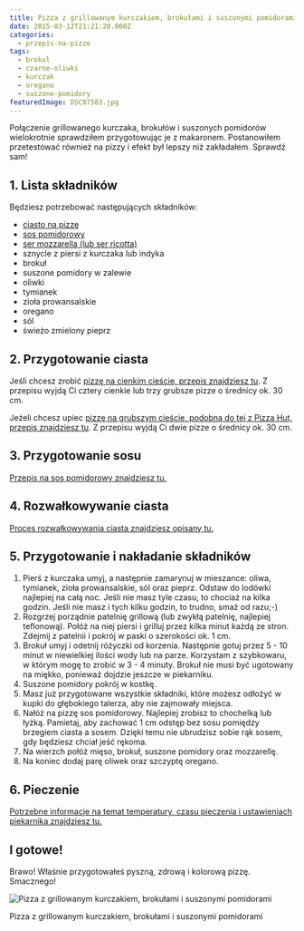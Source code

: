 ```yaml
---
title: Pizza z grillowanym kurczakiem, brokułami i suszonymi pomidorami
date: 2015-03-12T21:21:20.000Z
categories: 
  - przepis-na-pizze
tags: 
  - brokul
  - czarne-oliwki
  - kurczak
  - oregano
  - suszone-pomidory
featuredImage: DSC07583.jpg
---
```


Połączenie grillowanego kurczaka, brokułów i suszonych pomidorów wielokrotnie sprawdziłem przygotowując je z makaronem. Postanowiłem przetestować również na pizzy i efekt był lepszy niż zakładałem. Sprawdź sam!

## 1\. Lista składników

Będziesz potrzebować następujących składników:

- <a title="Przepis na ciasto na pizzę" href="/przepis-na-ciasto-na-pizze/">ciasto na pizzę</a>
- <a title="Sos pomidorowy" href="/sos-pomidorowy/">sos pomidorowy</a>
- <a title="Jaki ser wybrać do pizzy?" href="/jaki-ser-wybrac-do-pizzy/">ser mozzarella (lub ser ricotta)</a>
- sznycle z piersi z kurczaka lub indyka
- brokuł
- suszone pomidory w zalewie
- oliwki
- tymianek
- zioła prowansalskie
- oregano
- sól
- świeżo zmielony pieprz

## 2\. Przygotowanie ciasta

Jeśli chcesz zrobić <a title="Przepis na ciasto na pizzę" href="/przepis-na-ciasto-na-pizze/">pizzę na cienkim cieście, przepis znajdziesz tu</a>. Z przepisu wyjdą Ci cztery cienkie lub trzy grubsze pizze o średnicy ok. 30 cm.

Jeżeli chcesz upiec <a title="Jeszcze lepszy przepis na pizzę jak z Pizza Hut…" href="/jeszcze-lepszy-przepis-na-pizze-jak-z-pizza-hut/">pizzę na grubszym cieście, podobną do tej z Pizza Hut, przepis znajdziesz tu</a>. Z przepisu wyjdą Ci dwie pizze o średnicy ok. 30 cm.

## 3\. Przygotowanie sosu

<a title="Sos pomidorowy" href="/sos-pomidorowy/">Przepis na sos pomidorowy znajdziesz tu.</a>

## 4\. Rozwałkowywanie ciasta

<a title="Jak wałkować ciasto do pizzy?" href="/jak-walkowac-ciasto-pizzy/">Proces rozwałkowywania ciasta znajdziesz opisany tu.</a>

## 5\. Przygotowanie i nakładanie składników

1. Pierś z kurczaka umyj, a następnie zamarynuj w mieszance: oliwa, tymianek, zioła prowansalskie, sól oraz pieprz. Odstaw do lodówki najlepiej na całą noc. Jeśli nie masz tyle czasu, to chociaż na kilka godzin. Jeśli nie masz i tych kilku godzin, to trudno, smaż od razu;-)
2. Rozgrzej porządnie patelnię grillową (lub zwykłą patelnię, najlepiej teflonową). Połóż na niej piersi i grilluj przez kilka minut każdą ze stron. Zdejmij z patelnii i pokrój w paski o szerokości ok. 1 cm.
3. Brokuł umyj i odetnij różyczki od korzenia. Następnie gotuj przez 5 - 10 minut w niewielkiej ilości wody lub na parze. Korzystam z szybkowaru, w którym mogę to zrobić w 3 - 4 minuty. Brokuł nie musi być ugotowany na miękko, ponieważ dojdzie jeszcze w piekarniku.
4. Suszone pomidory pokrój w kostkę.
5. Masz już przygotowane wszystkie składniki, które możesz odłożyć w kupki do głębokiego talerza, aby nie zajmowały miejsca.
6. Nałóż na pizzę sos pomidorowy. Najlepiej zrobisz to chochelką lub łyżką. Pamietaj, aby zachować 1 cm odstęp bez sosu pomiędzy brzegiem ciasta a sosem. Dzięki temu nie ubrudzisz sobie rąk sosem, gdy będziesz chciał jeść rękoma.
7. Na wierzch połóż mięso, brokuł, suszone pomidory oraz mozzarellę.
8. Na koniec dodaj parę oliwek oraz szczyptę oregano.

## 6\. Pieczenie

<a title="Pieczenie pizzy" href="/pieczenie-pizzy/">Potrzebne informacje na temat temperatury, czasu pieczenia i ustawieniach piekarnika znajdziesz tu.</a>

## I gotowe!

Brawo! Właśnie przygotowałeś pyszną, zdrową i kolorową pizzę. Smacznego!

![Pizza z grillowanym kurczakiem, brokułami i suszonymi pomidorami](DSC07575-300x201.jpg)

Pizza z grillowanym kurczakiem, brokułami i suszonymi pomidorami
